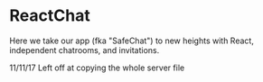 # ReactChat

Here we take our app (fka "SafeChat") to new heights with React, independent chatrooms, and invitations. 

11/11/17 
Left off at copying the whole server file